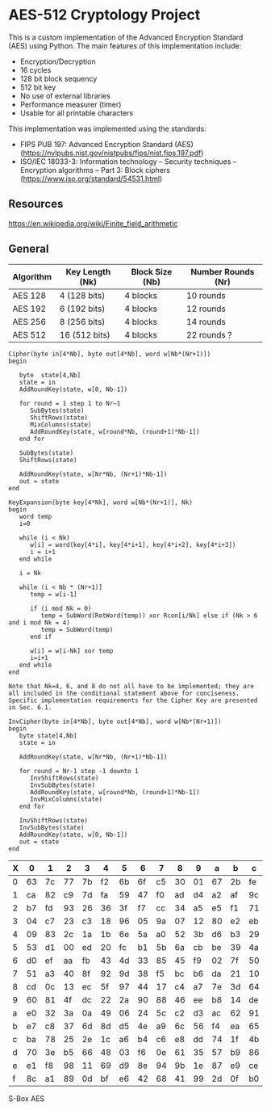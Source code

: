# AES-512 Cryptology Project

This is a custom implementation of the Advanced Encryption Standard (AES) using Python. The main features of this implementation include:

- Encryption/Decryption
- 16 cycles
- 128 bit block sequency 
- 512 bit key
- No use of external libraries
- Performance measurer (timer) 
- Usable for all printable characters

This implementation was implemented using the standards:

- FIPS PUB 197: Advanced Encryption Standard (AES) (https://nvlpubs.nist.gov/nistpubs/fips/nist.fips.197.pdf)
- ISO/IEC 18033-3: Information technology – Security techniques – Encryption algorithms – Part 3: Block ciphers (https://www.iso.org/standard/54531.html)

## Resources 
https://en.wikipedia.org/wiki/Finite_field_arithmetic



## General 

| Algorithm | Key Length (Nk) | Block Size (Nb) | Number Rounds (Nr) | 
| --------- | --------------- | --------------- | ------------------ | 
| AES 128   | 4 (128 bits) | 4 blocks        | 10 rounds          | 
| AES 192   | 6 (192 bits) | 4 blocks        | 12 rounds          | 
| AES 256   | 8 (256 bits) | 4 blocks        | 14 rounds          |
| AES 512   | 16 (512 bits)| 4 blocks        | 22 rounds ?        |


```
Cipher(byte in[4*Nb], byte out[4*Nb], word w[Nb*(Nr+1)]) 
begin

   byte  state[4,Nb]
   state = in
   AddRoundKey(state, w[0, Nb-1])
   
   for round = 1 step 1 to Nr–1
      SubBytes(state)
      ShiftRows(state)
      MixColumns(state)
      AddRoundKey(state, w[round*Nb, (round+1)*Nb-1])
   end for

   SubBytes(state)
   ShiftRows(state)
   
   AddRoundKey(state, w[Nr*Nb, (Nr+1)*Nb-1])
   out = state
end
```

```
KeyExpansion(byte key[4*Nk], word w[Nb*(Nr+1)], Nk) 
begin
   word temp
   i=0
   
   while (i < Nk)
      w[i] = word(key[4*i], key[4*i+1], key[4*i+2], key[4*i+3]) 
      i = i+1
   end while
   
   i = Nk
   
   while (i < Nb * (Nr+1)]
      temp = w[i-1]
      
      if (i mod Nk = 0)
         temp = SubWord(RotWord(temp)) xor Rcon[i/Nk] else if (Nk > 6 and i mod Nk = 4)
         temp = SubWord(temp)
      end if
      
      w[i] = w[i-Nk] xor temp
      i=i+1 
   end while
end

Note that Nk=4, 6, and 8 do not all have to be implemented; they are all included in the conditional statement above for conciseness.
Specific implementation requirements for the Cipher Key are presented in Sec. 6.1.
```

```
InvCipher(byte in[4*Nb], byte out[4*Nb], word w[Nb*(Nr+1)]) 
begin
   byte state[4,Nb]
   state = in
   
   AddRoundKey(state, w[Nr*Nb, (Nr+1)*Nb-1])
   
   for round = Nr-1 step -1 downto 1
      InvShiftRows(state)
      InvSubBytes(state) 
      AddRoundKey(state, w[round*Nb, (round+1)*Nb-1])
      InvMixColumns(state)
   end for
   
   InvShiftRows(state)
   InvSubBytes(state)
   AddRoundKey(state, w[0, Nb-1])
   out = state
end
```


|X | 0 |1  |2  |3  |4  |5  |6  |7  |8  |9  |a  |b  |c  |d  |e  |f  |
|--|---|---|---|---|---|---|---|---|---|---|---|---|---|---|---|---|
|0 |63 |7c |77 |7b |f2 |6b |6f |c5 |30 |01 |67 |2b |fe |d7 |ab |76 | 
|1 |ca |82 |c9 |7d |fa |59 |47 |f0 |ad |d4 |a2 |af |9c |a4 |72 |c0
|2 |b7 |fd |93 |26 |36 |3f |f7 |cc |34 |a5 |e5 |f1 |71 |d8 |31 |15
|3 |04 |c7 |23 |c3 |18 |96 |05 |9a |07 |12 |80 |e2 |eb |27 |b2 |75
|4 |09 |83 |2c |1a |1b |6e |5a |a0 |52 |3b |d6 |b3 |29 |e3 |2f |84
|5 |53 |d1 |00 |ed |20 |fc |b1 |5b |6a |cb |be |39 |4a |4c |58 |cf
|6 |d0 |ef |aa |fb |43 |4d |33 |85 |45 |f9 |02 |7f |50 |3c |9f |a8
|7 |51 |a3 |40 |8f |92 |9d |38 |f5 |bc |b6 |da |21 |10 |ff |f3 |d2
|8 |cd |0c |13 |ec |5f |97 |44 |17 |c4 |a7 |7e |3d |64 |5d |19 |73
|9 |60 |81 |4f |dc |22 |2a |90 |88 |46 |ee |b8 |14 |de |5e |0b |db 
|a |e0 |32 |3a |0a |49 |06 |24 |5c |c2 |d3 |ac |62 |91 |95 |e4 |79 
|b |e7 |c8 |37 |6d |8d |d5 |4e |a9 |6c |56 |f4 |ea |65 |7a |ae |08 
|c |ba |78 |25 |2e |1c |a6 |b4 |c6 |e8 |dd |74 |1f |4b |bd |8b |8a 
|d |70 |3e |b5 |66 |48 |03 |f6 |0e |61 |35 |57 |b9 |86 |c1 |1d |9e 
|e |e1 |f8 |98 |11 |69 |d9 |8e |94 |9b |1e |87 |e9 |ce |55 |28 |df 
|f |8c |a1 |89 |0d |bf |e6 |42 |68 |41 |99 |2d |0f |b0 |54 |bb |16

S-Box AES
